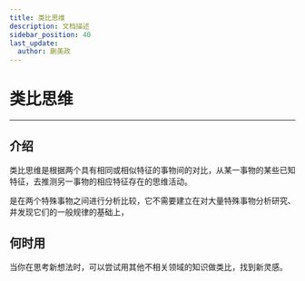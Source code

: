 ```yaml
---
title: 类比思维
description: 文档描述
sidebar_position: 40
last_update:
  author: 蒯美政
---
```


# 类比思维

------

## 介绍

类比思维是根据两个具有相同或相似特征的事物间的对比，从某一事物的某些已知特征，去推测另一事物的相应特征存在的思维活动。

是在两个特殊事物之间进行分析比较，它不需要建立在对大量特殊事物分析研究、井发现它们的一般规律的基础上，

## 何时用

当你在思考新想法时，可以尝试用其他不相关领域的知识做类比，找到新灵感。
